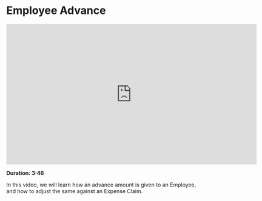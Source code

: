 <!-- add-breadcrumbs -->
# Employee Advance

<iframe width="660" height="371" src="https://www.youtube.com/embed/ja-zY0-7NsQ" frameborder="0" allowfullscreen></iframe>

**Duration: 3:46**

In this video, we will learn how an advance amount is given to an Employee, and how to adjust the same against an Expense Claim.